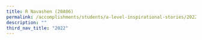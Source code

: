 ```yaml
---
title: R Navashen (20A06)
permalink: /accomplishments/students/a-level-inspirational-stories/2022/navashen/
description: ""
third_nav_title: "2022"
---
```



